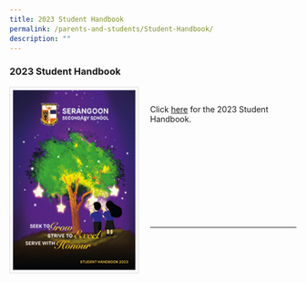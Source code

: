 ```yaml
---
title: 2023 Student Handbook
permalink: /parents-and-students/Student-Handbook/
description: ""
---
```

### 2023 Student Handbook

<img src="/images/Parents%20&amp;%20Students/sss_handbook_2023_thumbnail.png" style="width:215px; height:315px; margin-right:20px; border:0.5px solid Gainsboro; padding: 5px" align="Left">

<br>

Click [here](/files/2023%20Student%20Handbook/serangoon%20secondary%20school%20handbook%202023%20(final%20editable)_reduced_v2.pdf) for the 2023 Student Handbook.

<br>
<br>
<br>
<br>
<br>
<br>
<br>
<br>
<br>
<hr>